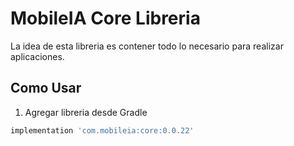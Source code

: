 # MobileIA Core Libreria
La idea de esta libreria es contener todo lo necesario para realizar aplicaciones.
## Como Usar
1. Agregar libreria desde Gradle
```gradle
implementation 'com.mobileia:core:0.0.22'
```